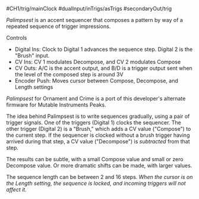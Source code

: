 #CH1/trig/mainClock #dualInput/inTrigs/asTrigs #secondaryOut/trig

_Palimpsest_ is an accent sequencer that composes a pattern by way of a repeated sequence of trigger impressions.

Controls
* Digital Ins: Clock to Digital 1 advances the sequence step. Digital 2 is the "Brush" input.
* CV Ins: CV 1 modulates Decompose, and CV 2 modulates Compose
* CV Outs: A/C is the accent output, and B/D is a trigger output sent when the level of the composed step is around 3V
* Encoder Push: Moves cursor between Compose, Decompose, and Length settings

_Palimpsest_ for Ornament and Crime is a port of this developer's alternate firmware for Mutable Instruments Peaks.

The idea behind Palimpsest is to write sequences gradually, using a pair of trigger signals. One of the triggers (Digital 1) clocks the sequencer. The other trigger (Digital 2) is a "Brush," which adds a CV value ("Compose") to the current step. If the sequencer is clocked without a brush trigger having arrived during that step, a CV value ("Decompose") is _subtracted_ from that step.

The results can be subtle, with a small Compose value and small or zero Decompose value. Or more dramatic shifts can be made, with larger values.

The sequence length can be between 2 and 16 steps. _When the cursor is on the Length setting, the sequence is locked, and incoming triggers will not affect it._